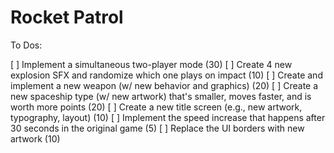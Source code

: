# Rocket Patrol

To Dos:

[ ] Implement a simultaneous two-player mode (30)
[ ] Create 4 new explosion SFX and randomize which one plays on impact (10)
[ ] Create and implement a new weapon (w/ new behavior and graphics) (20)
[ ] Create a new spaceship type (w/ new artwork) that's smaller, moves faster, and is worth more points (20)
[ ] Create a new title screen (e.g., new artwork, typography, layout) (10)
[ ] Implement the speed increase that happens after 30 seconds in the original game (5)
[ ] Replace the UI borders with new artwork (10)

